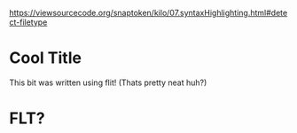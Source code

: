 https://viewsourcecode.org/snaptoken/kilo/07.syntaxHighlighting.html#detect-filetype

# Cool Title
This bit was written using flit! (Thats pretty neat huh?)

# FLT?
